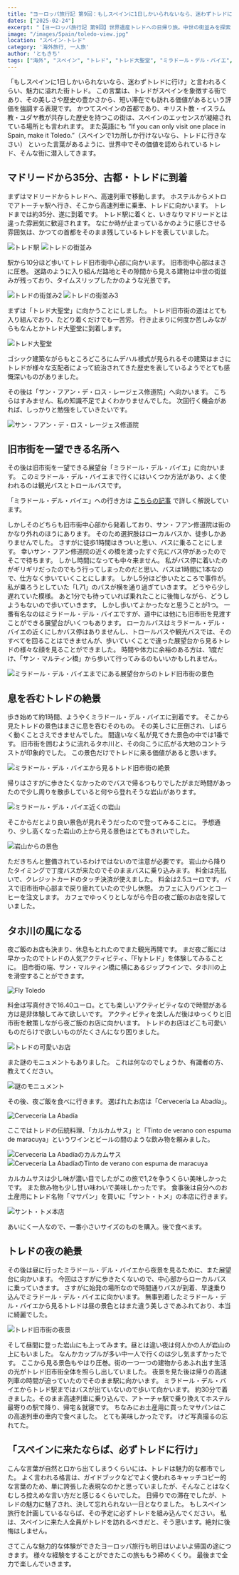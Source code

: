 ```yaml
---
title: "ヨーロッパ旅行記 第9回：もしスペインに1日しかいられないなら、迷わずトレドに行け"
dates: ["2025-02-24"]
excerpt: "【ヨーロッパ旅行記 第9回】世界遺産トレドへの日帰り旅。中世の街並みを探索し、トレド大聖堂の荘厳さに感動。「ミラドール・デル・バイエ」からの絶景、タホ川上空を滑空する「Flyトレド」体験、伝統料理「カルカムサス」と名物「マサパン」を堪能。昼と夜で異なる表情を見せる古都の魅力を満喫した一日。"
image: "/images/Spain/toledo-view.jpg"
location: "スペイン-トレド"
category: '海外旅行, 一人旅'
author: 'ともきち'
tags: ["海外", "スペイン", "トレド", "トレド大聖堂", "ミラドール・デル・バイエ", "マサパン", "Flyトレド"]
---
```


「もしスペインに1日しかいられないなら、迷わずトレドに行け」と言われるくらい、魅力に溢れた街トレド。
この言葉は、トレドがスペインを象徴する街であり、その美しさや歴史の豊かさから、短い滞在でも訪れる価値があるという評価を強調する表現です。
かつてスペインの首都であり、キリスト教・イスラム教・ユダヤ教が共存した歴史を持つこの街は、スペインのエッセンスが凝縮されている場所とも言われます。
また英語にも
“If you can only visit one place in Spain, make it Toledo.”（スペインで1カ所しか行けないなら、トレドに行きなさい）
といった言葉があるように、世界中でその価値を認められているトレド、そんな街に潜入してきます。

## マドリードから35分、古都・トレドに到着

まずはマドリードからトレドへ、高速列車で移動します。
ホステルからメトロでアトーチャ駅へ行き、そこから高速列車に乗車、トレドに向かいます。
トレドまでは約35分、遂に到着です。
トレド駅に着くと、いきなりマドリードとは違った雰囲気に歓迎されます。
なにか時が止まっているかのように感じさせる雰囲気は、かつての首都をそのまま残しているトレドを表していました。

![トレド駅](/images/Spain/toledo-station.jpg)
![トレドの街並み](/images/Spain/toledo-streetscape.jpg)

駅から10分ほど歩いてトレド旧市街中心部に向かいます。
旧市街中心部はまさに圧巻。
迷路のように入り組んだ路地とその隙間から見える建物は中世の街並みが残っており、タイムスリップしたかのような光景です。

![トレドの街並み2](/images/Spain/toledo-streetscape2.jpg)
![トレドの街並み3](/images/Spain/toledo-streetscape3.jpg)

まずは「トレド大聖堂」に向かうことにしました。
トレド旧市街の道はとても入り組んでおり、たどり着くだけでも一苦労。
行き止まりに何度か苦しみながらもなんとかトレド大聖堂に到着します。

![トレド大聖堂](/images/Spain/toledo-cathedral.jpg)

ゴシック建築ながらもところどころにムデハル様式が見られるその建築はまさにトレドが様々な支配者によって統治されてきた歴史を表しているようでとても感慨深いものがありました。

その後は「サン・フアン・デ・ロス・レージェス修道院」へ向かいます。
こちらはすみません、私の知識不足でよくわかりませんでした。
次回行く機会があれば、しっかりと勉強をしていきたいです。

![サン・フアン・デ・ロス・レージェス修道院](/images/Spain/convent-of-san-juan-de-los-reyes.jpg)

## 旧市街を一望できる名所へ

その後は旧市街を一望できる展望台「ミラドール・デル・バイエ」に向かいます。
このミラドール・デル・バイエまで行くにはいくつか方法があり、よく使われるのは観光バスとトロールバスです。

「ミラドール・デル・バイエ」への行き方は
[こちらの記事](../tourism/Howtoget-Mirador-del-Valle)
で詳しく解説しています。

しかしそのどちらも旧市街中心部から発着しており、サン・フアン修道院は街のかなり外れのほうにあります。
そのため選択肢はローカルバスか、徒歩しかありませんでした。
さすがに徒歩1時間はきついと思い、バスに乗ることにします。
幸いサン・フアン修道院の近くの橋を渡ったすぐ先にバス停があったのでそこで待ちます。
しかし時間になっても中々来ません。
私がバス停に着いたのがギリギリだったのでもう行ってしまったのだと思い、バスは1時間に1本なので、仕方なく歩いていくことにします。
しかし5分ほど歩いたところで事件が。
私が乗ろうとしていた「L71」のバスが横を通り過ぎていきます。
どうやら少し遅れていた模様。
あと1分でも待っていれば乗れたことに後悔しながら、どうしようもないので歩いていきます。
しかし歩いてよかったなと思うことが1つ。
一番有名なのはミラドール・デル・バイエですが、道中には他にも旧市街を見渡すことができる展望台がいくつもあります。
ローカルバスはミラドール・デル・バイエの近くにしかバス停はありませんし、トロールバスや観光バスでは、そのすべてを回ることはできませんが、歩いていくことで違った展望台から見るトレドの様々な顔を見ることができました。
時間や体力に余裕のある方は、1度だけ、「サン・マルティン橋」から歩いて行ってみるのもいいかもしれません。

![ミラドール・デル・バイエまでにある展望台からのトレド旧市街の景色](/images/Spain/toledo-view2.jpg)

## 息を呑むトレドの絶景

歩き始めて約1時間、ようやくミラドール・デル・バイエに到着です。
そこから見たトレドの景色はまさに息を呑むそのもの。
その美しさに圧倒され、しばらく動くことさえできませんでした。
間違いなく私が見てきた景色の中では1番です。
旧市街を囲むように流れるタホ川と、その向こうに広がる大地のコントラストが印象的でした。
この景色だけでトレドに来る価値があると思います。

![ミラドール・デル・バイエから見るトレド旧市街の絶景](/images/Spain/toledo-view.jpg)

帰りはさすがに歩きたくなかったのでバスで帰るつもりでしたがまだ時間があったので少し周りを散歩していると何やら登れそうな岩山があります。

![ミラドール・デル・バイエ近くの岩山](/images/Spain/rocks-near-mirador-del-valle.jpg)

そこからだとより良い景色が見れそうだったので登ってみることに。
予想通り、少し高くなった岩山の上から見る景色はとてもきれいでした。

![岩山からの景色](/images/Spain/toledo-view-from-the-rocks.jpg)

ただきちんと整備されているわけではないので注意が必要です。
岩山から降りたタイミングで丁度バスが来たのでそのままバスに乗り込みます。
料金は先払いで、クレジットカードのタッチ決済が使えました。
料金は2.5ユーロです。
バスで旧市街中心部まで戻り疲れていたので少し休憩。
カフェに入りパンとコーヒーを注文します。
カフェでゆっくりとしながら今日の夜ご飯のお店を探していました。

## タホ川の風になる

夜ご飯のお店も決まり、休息もとれたのでまた観光再開です。
まだ夜ご飯には早かったのでトレドの人気アクティビティ、「Flyトレド」を体験してみることに。
旧市街の端、サン・マルティン橋に横にあるジップラインで、タホ川の上を滑空することができます。

![Fly Toledo](/images/Spain/fly-toledo.jpg)

料金は写真付きで16.40ユーロ。とても楽しいアクティビティなので時間がある方は是非体験してみて欲しいです。
アクティビティを楽しんだ後はゆっくりと旧市街を散策しながら夜ご飯のお店に向かいます。
トレドのお店はどこも可愛いものだらけで欲しいものがたくさんになり困りました。

![トレドの可愛いお店](/images/Spain/cute-shop-in-toledo.jpg)

また謎のモニュメントもありました。
これは何なのでしょうか、有識者の方、教えてください。

![謎のモニュメント](/images/Spain/toledo-monument.jpg)

その後、夜ご飯を食べに行きます。
選ばれたお店は「Cervecería La Abadía」。

![Cervecería La Abadía](/images/Spain/cerveceria-la-abadia.jpg)

ここではトレドの伝統料理、「カルカムサス」と「Tinto de verano con espuma de maracuya」というワインとビールの間のような飲み物を頼みました。

![Cervecería La Abadíaのカルカムサス](/images/Spain/cerveceria-la-abadia-carcumsas.jpg)
![Cervecería La AbadíaのTinto de verano con espuma de maracuya](/images/Spain/cerveceria-la-abadia-tinto-de-verano-con-espuma-de-maracuya.jpg)

カルカムサスは少し味が濃い目でしたがこの旅で1,2を争うくらい美味しかったです。
また飲み物も少し甘い味わいで美味しかったです。
食事後は自分へのお土産用にトレド名物「マサパン」を買いに「サント・トメ」の本店に行きます。

![サント・トメ本店](/images/Spain/santo-tome.jpg)

あいにく一人なので、一番小さいサイズのものを購入。後で食べます。

## トレドの夜の絶景

その後は昼に行ったミラドール・デル・バイエから夜景を見るために、また展望台に向かいます。
今回はさすがに歩きたくないので、中心部からローカルバスに乗っていきます。
さすがに始発の場所なので時間通りバスが到着、早速乗り込んでミラドール・デル・バイエに向かいます。
無事到着したミラドール・デル・バイエから見るトレドは昼の景色とはまた違う美しさであふれており、本当に綺麗でした。

![トレド旧市街の夜景](/images/Spain/toledo-night-view.jpg)

そして昼間に登った岩山にも上ってみます。昼とは違い夜は何人かの人が岩山の上にもいました。
なんかカップルが多い中一人で行くのは少し気まずかったです。
ここから見る景色もやはり圧巻。街の一つ一つの建物からあふれ出す生活の光がトレド旧市街全体を照らし出していました。
夜景を見た後は帰りの高速列車の時間が迫っていたのでそのまま駅に向かいます。
ミラドール・デル・バイエからトレド駅まではバスが出ていないので歩いて向かいます。
約30分で着きました。そのまま高速列車に乗り込んで、アトーチャ駅で乗り換えてホステル最寄りの駅で降り、帰宅＆就寝です。
ちなみにお土産用に買ったマサパンはこの高速列車の車内で食べました。
とても美味しかったです。
けど写真撮るの忘れてた。

## 「スペインに来たならば、必ずトレドに行け」

こんな言葉が自然と口から出てしまうくらいには、トレドは魅力的な都市でした。
よく言われる格言は、ガイドブックなどでよく使われるキャッチコピー的な言葉のため、単に誇張した表現なのかと思っていましたが、そんなことはなくむしろ控えめな言い方だと感じるくらいでした。
日帰りでの滞在でしたが、トレドの魅力に魅了され、決して忘れられない一日となりました。
もしスペイン旅行を計画しているならば、その予定に必ずトレドを組み込んでください。
私は、スペインに来た人全員がトレドを訪れるべきだと、そう思います。絶対に後悔はしません。

さてこんな魅力的な体験ができたヨーロッパ旅行も明日はいよいよ帰国の途につきます。
様々な経験をすることができたこの旅ももう締めくくり。
最後まで全力で楽しんでいきます。
